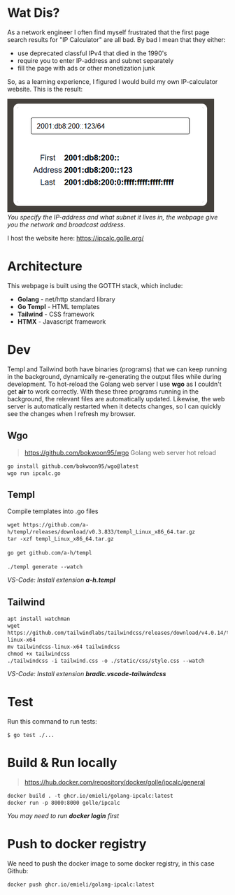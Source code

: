 # Wat Dis?
As a network engineer I often find myself frustrated that the first page search results for "IP Calculator" are all bad. By bad I mean that they either:
- use deprecated classful IPv4 that died in the 1990's
- require you to enter IP-address and subnet separately
- fill the page with ads or other monetization junk

So, as a learning experience, I figured I would build my own IP-calculator website. This is the result:

![alt text](webpage.png)  
*You specify the IP-address and what subnet it lives in, the webpage give you the network and broadcast address.*

I host the website here: https://ipcalc.golle.org/

# Architecture
This webpage is built using the GOTTH stack, which include:
- **Golang** - net/http standard library
- **Go Templ** - HTML templates
- **Tailwind** - CSS framework
- **HTMX** - Javascript framework

# Dev
Templ and Tailwind both have binaries (programs) that we can keep running in the background, dynamically re-generating the output files while during development. To hot-reload the Golang web server I use **wgo** as I couldn't get **air** to work correctly. With these three programs running in the background, the relevant files are automatically updated. Likewise, the web server is automatically restarted when it detects changes, so I can quickly see the changes when I refresh my browser.

## Wgo
> https://github.com/bokwoon95/wgo
Golang web server hot reload

```
go install github.com/bokwoon95/wgo@latest
wgo run ipcalc.go
```

## Templ
Compile templates into .go files
```
wget https://github.com/a-h/templ/releases/download/v0.3.833/templ_Linux_x86_64.tar.gz
tar -xzf templ_Linux_x86_64.tar.gz 

go get github.com/a-h/templ

./templ generate --watch
```
*VS-Code: Install extension **a-h.templ***

## Tailwind
```
apt install watchman
wget https://github.com/tailwindlabs/tailwindcss/releases/download/v4.0.14/tailwindcss-linux-x64
mv tailwindcss-linux-x64 tailwindcss
chmod +x tailwindcss
./tailwindcss -i tailwind.css -o ./static/css/style.css --watch
```
*VS-Code: Install extension **bradlc.vscode-tailwindcss***

# Test
Run this command to run tests:
```
$ go test ./...
```

# Build & Run locally
> https://hub.docker.com/repository/docker/golle/ipcalc/general

```
docker build . -t ghcr.io/emieli/golang-ipcalc:latest
docker run -p 8000:8000 golle/ipcalc
```
*You may need to run **docker login** first*

# Push to docker registry
We need to push the docker image to some docker registry, in this case Github:
```
docker push ghcr.io/emieli/golang-ipcalc:latest
```
